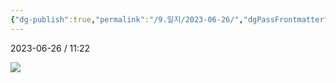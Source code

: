 ```yaml
---
{"dg-publish":true,"permalink":"/9.일지/2023-06-26/","dgPassFrontmatter":true}
---
```



2023-06-26 / 11:22 


![](https://i.imgur.com/K07OPXi.png)
